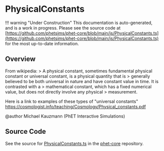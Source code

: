 # PhysicalConstants

!!! warning "Under Construction"
    This documentation is auto-generated, and is a work in progress. Please see the source code at
    [https://github.com/phetsims/phet-core/blob/main/js/PhysicalConstants.ts](https://github.com/phetsims/phet-core/blob/main/js/PhysicalConstants.ts) for the most up-to-date information.

## Overview

From wikipedia:
 &gt; A physical constant, sometimes fundamental physical constant or universal constant, is a physical quantity that is
 &gt; generally believed to be both universal in nature and have constant value in time. It is contrasted with a
 &gt; mathematical constant, which has a fixed numerical value, but does not directly involve any physical
 &gt; measurement.

Here is a link to examples of these types of "universal constants"
https://cosmologist.info/teaching/Cosmology/Physical_constants.pdf

@author Michael Kauzmann (PhET Interactive Simulations)



## Source Code

See the source for [PhysicalConstants.ts](https://github.com/phetsims/phet-core/blob/main/js/PhysicalConstants.ts) in the [phet-core](https://github.com/phetsims/phet-core) repository.
